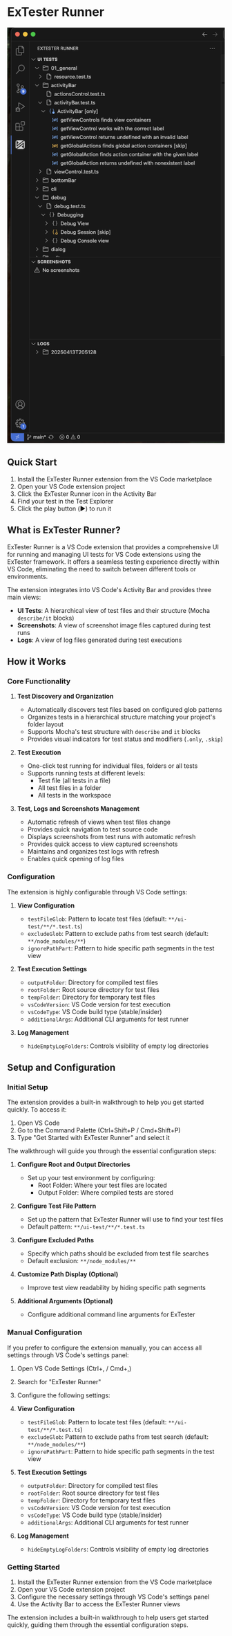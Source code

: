 # ExTester Runner

![ExTester Runner](images/extester-runner.png)

## Quick Start

1. Install the ExTester Runner extension from the VS Code marketplace
2. Open your VS Code extension project
3. Click the ExTester Runner icon in the Activity Bar
4. Find your test in the Test Explorer
5. Click the play button (▶️) to run it

## What is ExTester Runner?

ExTester Runner is a VS Code extension that provides a comprehensive UI for running and managing UI tests for VS Code extensions using the ExTester framework. It offers a seamless testing experience directly within VS Code, eliminating the need to switch between different tools or environments.

The extension integrates into VS Code's Activity Bar and provides three main views:

- **UI Tests**: A hierarchical view of test files and their structure (Mocha `describe/it` blocks)
- **Screenshots**: A view of screenshot image files captured during test runs
- **Logs**: A view of log files generated during test executions

## How it Works

### Core Functionality

1. **Test Discovery and Organization**

   - Automatically discovers test files based on configured glob patterns
   - Organizes tests in a hierarchical structure matching your project's folder layout
   - Supports Mocha's test structure with `describe` and `it` blocks
   - Provides visual indicators for test status and modifiers (`.only`, `.skip`)

2. **Test Execution**

   - One-click test running for individual files, folders or all tests
   - Supports running tests at different levels:
     - Test file (all tests in a file)
     - All test files in a folder
     - All tests in the workspace

3. **Test, Logs and Screenshots Management**
   - Automatic refresh of views when test files change
   - Provides quick navigation to test source code
   - Displays screenshots from test runs with automatic refresh
   - Provides quick access to view captured screenshots
   - Maintains and organizes test logs with refresh
   - Enables quick opening of log files

### Configuration

The extension is highly configurable through VS Code settings:

1. **View Configuration**

   - `testFileGlob`: Pattern to locate test files (default: `**/ui-test/**/*.test.ts`)
   - `excludeGlob`: Pattern to exclude paths from test search (default: `**/node_modules/**`)
   - `ignorePathPart`: Pattern to hide specific path segments in the test view

2. **Test Execution Settings**

   - `outputFolder`: Directory for compiled test files
   - `rootFolder`: Root source directory for test files
   - `tempFolder`: Directory for temporary test files
   - `vsCodeVersion`: VS Code version for test execution
   - `vsCodeType`: VS Code build type (stable/insider)
   - `additionalArgs`: Additional CLI arguments for test runner

3. **Log Management**
   - `hideEmptyLogFolders`: Controls visibility of empty log directories

## Setup and Configuration

### Initial Setup

The extension provides a built-in walkthrough to help you get started quickly. To access it:

1. Open VS Code
2. Go to the Command Palette (Ctrl+Shift+P / Cmd+Shift+P)
3. Type "Get Started with ExTester Runner" and select it

The walkthrough will guide you through the essential configuration steps:

1. **Configure Root and Output Directories**

   - Set up your test environment by configuring:
     - Root Folder: Where your test files are located
     - Output Folder: Where compiled tests are stored

2. **Configure Test File Pattern**

   - Set up the pattern that ExTester Runner will use to find your test files
   - Default pattern: `**/ui-test/**/*.test.ts`

3. **Configure Excluded Paths**

   - Specify which paths should be excluded from test file searches
   - Default exclusion: `**/node_modules/**`

4. **Customize Path Display (Optional)**

   - Improve test view readability by hiding specific path segments

5. **Additional Arguments (Optional)**
   - Configure additional command line arguments for ExTester

### Manual Configuration

If you prefer to configure the extension manually, you can access all settings through VS Code's settings panel:

1. Open VS Code Settings (Ctrl+, / Cmd+,)
2. Search for "ExTester Runner"
3. Configure the following settings:

4. **View Configuration**

   - `testFileGlob`: Pattern to locate test files (default: `**/ui-test/**/*.test.ts`)
   - `excludeGlob`: Pattern to exclude paths from test search (default: `**/node_modules/**`)
   - `ignorePathPart`: Pattern to hide specific path segments in the test view

5. **Test Execution Settings**

   - `outputFolder`: Directory for compiled test files
   - `rootFolder`: Root source directory for test files
   - `tempFolder`: Directory for temporary test files
   - `vsCodeVersion`: VS Code version for test execution
   - `vsCodeType`: VS Code build type (stable/insider)
   - `additionalArgs`: Additional CLI arguments for test runner

6. **Log Management**
   - `hideEmptyLogFolders`: Controls visibility of empty log directories

### Getting Started

1. Install the ExTester Runner extension from the VS Code marketplace
2. Open your VS Code extension project
3. Configure the necessary settings through VS Code's settings panel
4. Use the Activity Bar to access the ExTester Runner views

The extension includes a built-in walkthrough to help users get started quickly, guiding them through the essential configuration steps.
